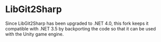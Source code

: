 # LibGit2Sharp

Since LibGit2Sharp has been upgraded to .NET 4.0, this fork keeps it compatible with .NET 3.5 by backporting the code so that it can be used with the Unity game engine.
